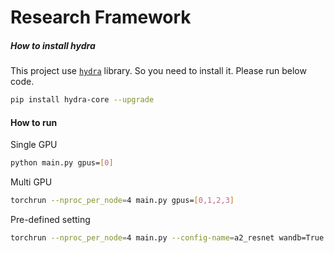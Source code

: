 # Research Framework

##### How to install hydra

This project use [`hydra`](https://github.com/facebookresearch/hydra) library. So you need to install it. Please run
below code.

```bash
pip install hydra-core --upgrade
```

#### How to run

Single GPU

```bash
python main.py gpus=[0]
```

Multi GPU

```bash
torchrun --nproc_per_node=4 main.py gpus=[0,1,2,3]
```

Pre-defined setting

```bash
torchrun --nproc_per_node=4 main.py --config-name=a2_resnet wandb=True
```